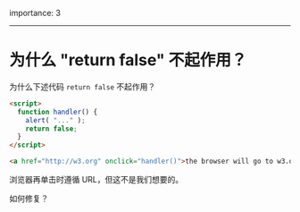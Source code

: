 importance: 3

---

# 为什么 "return false" 不起作用？

为什么下述代码 `return false` 不起作用？

```html autorun run
<script>
  function handler() {
    alert( "..." );
    return false;
  }
</script>

<a href="http://w3.org" onclick="handler()">the browser will go to w3.org</a>
```

浏览器再单击时遵循 URL，但这不是我们想要的。

如何修复？
